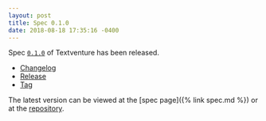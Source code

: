 ```yaml
---
layout: post
title: Spec 0.1.0
date: 2018-08-18 17:35:16 -0400
---
```


Spec [`0.1.0`](https://github.com/textventure/spec/tree/0.1.0) of Textventure has been released.

- [Changelog](https://github.com/textventure/spec/blob/0.1.0/CHANGELOG.md)
- [Release](https://github.com/textventure/spec/releases/tag/0.1.0)
- [Tag](https://github.com/textventure/spec/tree/0.1.0)

The latest version can be viewed at the [spec page]({% link spec.md %}) or at the [repository](https://github.com/textventure/spec).
